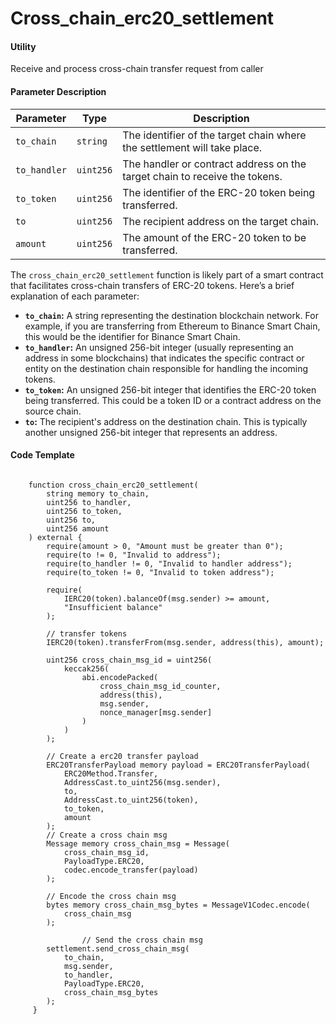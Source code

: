 # Cross\_chain\_erc20\_settlement

#### Utility

Receive and process cross-chain transfer request from caller

#### Parameter Description

| Parameter    | Type      | Description                                                                |
| ------------ | --------- | -------------------------------------------------------------------------- |
| `to_chain`   | `string`  | The identifier of the target chain where the settlement will take place.   |
| `to_handler` | `uint256` | The handler or contract address on the target chain to receive the tokens. |
| `to_token`   | `uint256` | The identifier of the ERC-20 token being transferred.                      |
| `to`         | `uint256` | The recipient address on the target chain.                                 |
| `amount`     | `uint256` | The amount of the ERC-20 token to be transferred.                          |

The `cross_chain_erc20_settlement` function is likely part of a smart contract that facilitates cross-chain transfers of ERC-20 tokens. Here’s a brief explanation of each parameter:

* **`to_chain`:** A string representing the destination blockchain network. For example, if you are transferring from Ethereum to Binance Smart Chain, this would be the identifier for Binance Smart Chain.
* **`to_handler`:** An unsigned 256-bit integer (usually representing an address in some blockchains) that indicates the specific contract or entity on the destination chain responsible for handling the incoming tokens.
* **`to_token`:** An unsigned 256-bit integer that identifies the ERC-20 token being transferred. This could be a token ID or a contract address on the source chain.
* **`to`:** The recipient's address on the destination chain. This is typically another unsigned 256-bit integer that represents an address.

#### Code Template

```solidity

    function cross_chain_erc20_settlement(
        string memory to_chain,
        uint256 to_handler,
        uint256 to_token,
        uint256 to,
        uint256 amount
    ) external {
        require(amount > 0, "Amount must be greater than 0");
        require(to != 0, "Invalid to address");
        require(to_handler != 0, "Invalid to handler address");
        require(to_token != 0, "Invalid to token address");

        require(
            IERC20(token).balanceOf(msg.sender) >= amount,
            "Insufficient balance"
        );

        // transfer tokens
        IERC20(token).transferFrom(msg.sender, address(this), amount);

        uint256 cross_chain_msg_id = uint256(
            keccak256(
                abi.encodePacked(
                    cross_chain_msg_id_counter,
                    address(this),
                    msg.sender,
                    nonce_manager[msg.sender]
                )
            )
        );

        // Create a erc20 transfer payload
        ERC20TransferPayload memory payload = ERC20TransferPayload(
            ERC20Method.Transfer,
            AddressCast.to_uint256(msg.sender),
            to,
            AddressCast.to_uint256(token),
            to_token,
            amount
        );
        // Create a cross chain msg
        Message memory cross_chain_msg = Message(
            cross_chain_msg_id,
            PayloadType.ERC20,
            codec.encode_transfer(payload)
        );

        // Encode the cross chain msg
        bytes memory cross_chain_msg_bytes = MessageV1Codec.encode(
            cross_chain_msg
        );

				// Send the cross chain msg
        settlement.send_cross_chain_msg(
            to_chain,
            msg.sender,
            to_handler,
            PayloadType.ERC20,
            cross_chain_msg_bytes
        );
     }
```
